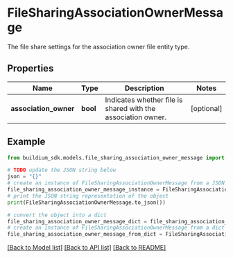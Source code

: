 # FileSharingAssociationOwnerMessage

The file share settings for the association owner file entity type.

## Properties

Name | Type | Description | Notes
------------ | ------------- | ------------- | -------------
**association_owner** | **bool** | Indicates whether file is shared with the association owner. | [optional] 

## Example

```python
from buildium_sdk.models.file_sharing_association_owner_message import FileSharingAssociationOwnerMessage

# TODO update the JSON string below
json = "{}"
# create an instance of FileSharingAssociationOwnerMessage from a JSON string
file_sharing_association_owner_message_instance = FileSharingAssociationOwnerMessage.from_json(json)
# print the JSON string representation of the object
print(FileSharingAssociationOwnerMessage.to_json())

# convert the object into a dict
file_sharing_association_owner_message_dict = file_sharing_association_owner_message_instance.to_dict()
# create an instance of FileSharingAssociationOwnerMessage from a dict
file_sharing_association_owner_message_from_dict = FileSharingAssociationOwnerMessage.from_dict(file_sharing_association_owner_message_dict)
```
[[Back to Model list]](../README.md#documentation-for-models) [[Back to API list]](../README.md#documentation-for-api-endpoints) [[Back to README]](../README.md)


